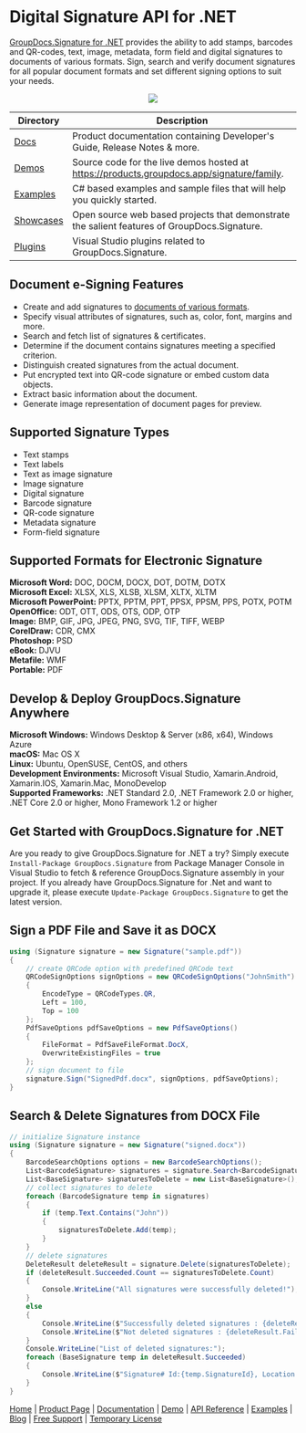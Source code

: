 # Digital Signature API for .NET

[GroupDocs.Signature for .NET](https://products.groupdocs.com/signature/net) provides the ability to add stamps, barcodes and QR-codes, text, image, metadata, form field and digital signatures to documents of various formats. Sign, search and verify document signatures for all popular document formats and set different signing options to suit your needs.

<p align="center">

  <a title="Download complete GroupDocs.Signature for .NET source code" href="https://codeload.github.com/groupdocs-signature/GroupDocs.Signature-for-.NET/zip/master">
	<img src="https://raw.github.com/AsposeExamples/java-examples-dashboard/master/images/downloadZip-Button-Large.png" />
  </a>
</p>

Directory | Description
--------- | -----------
[Docs](https://github.com/groupdocs-signature/GroupDocs.Signature-for-.NET/tree/master/Docs)  | Product documentation containing Developer's Guide, Release Notes & more.
[Demos](https://github.com/groupdocs-signature/GroupDocs.Signature-for-.NET/tree/master/Demos)  | Source code for the live demos hosted at https://products.groupdocs.app/signature/family.
[Examples](https://github.com/groupdocs-signature/GroupDocs.Signature-for.NET/tree/master/Examples)  | C# based examples and sample files that will help you quickly started. 
[Showcases](https://github.com/groupdocs-signature/GroupDocs.Signature-for.NET/tree/master/Showcases)  | Open source web based projects that demonstrate the salient features of GroupDocs.Signature. 
[Plugins](https://github.com/groupdocs-signature/GroupDocs.Signature-for-.NET/tree/master/Plugins)  | Visual Studio plugins related to GroupDocs.Signature.

## Document e-Signing Features

- Create and add signatures to [documents of various formats](https://docs.groupdocs.com/signature/net/supported-document-formats/).
- Specify visual attributes of signatures, such as, color, font, margins and more.
- Search and fetch list of signatures & certificates.
- Determine if the document contains signatures meeting a specified criterion.
- Distinguish created signatures from the actual document.
- Put encrypted text into QR-code signature or embed custom data objects.
- Extract basic information about the document.
- Generate image representation of document pages for preview.

## Supported Signature Types

- Text stamps
- Text labels
- Text as image signature
- Image signature
- Digital signature
- Barcode signature
- QR-code signature
- Metadata signature
- Form-field signature

## Supported Formats for Electronic Signature

**Microsoft Word:** DOC, DOCM, DOCX, DOT, DOTM, DOTX\
**Microsoft Excel:** XLSX, XLS, XLSB, XLSM, XLTX, XLTM\
**Microsoft PowerPoint:** PPTX, PPTM, PPT, PPSX, PPSM, PPS, POTX, POTM\
**OpenOffice:** ODT, OTT, ODS, OTS, ODP, OTP\
**Image:** BMP, GIF, JPG, JPEG, PNG, SVG, TIF, TIFF, WEBP\
**CorelDraw:** CDR, CMX\
**Photoshop:** PSD\
**eBook:** DJVU\
**Metafile:** WMF\
**Portable:** PDF


## Develop & Deploy GroupDocs.Signature Anywhere

**Microsoft Windows:** Windows Desktop & Server (x86, x64), Windows Azure\
**macOS:** Mac OS X\
**Linux:** Ubuntu, OpenSUSE, CentOS, and others\
**Development Environments:** Microsoft Visual Studio, Xamarin.Android, Xamarin.IOS, Xamarin.Mac, MonoDevelop\
**Supported Frameworks:** .NET Standard 2.0, .NET Framework 2.0 or higher, .NET Core 2.0 or higher, Mono Framework 1.2 or higher

## Get Started with GroupDocs.Signature for .NET

Are you ready to give GroupDocs.Signature for .NET a try? Simply execute `Install-Package GroupDocs.Signature` from Package Manager Console in Visual Studio to fetch & reference GroupDocs.Signature assembly in your project. If you already have GroupDocs.Signature for .Net and want to upgrade it, please execute `Update-Package GroupDocs.Signature` to get the latest version.

## Sign a PDF File and Save it as DOCX

```csharp
using (Signature signature = new Signature("sample.pdf"))
{
    // create QRCode option with predefined QRCode text
    QRCodeSignOptions signOptions = new QRCodeSignOptions("JohnSmith")
    {
        EncodeType = QRCodeTypes.QR,
        Left = 100,
        Top = 100
    };
    PdfSaveOptions pdfSaveOptions = new PdfSaveOptions()
    {
        FileFormat = PdfSaveFileFormat.DocX,
        OverwriteExistingFiles = true
    };
    // sign document to file
    signature.Sign("SignedPdf.docx", signOptions, pdfSaveOptions);
}
```

## Search & Delete Signatures from DOCX File

```csharp
// initialize Signature instance
using (Signature signature = new Signature("signed.docx"))
{
    BarcodeSearchOptions options = new BarcodeSearchOptions();
    List<BarcodeSignature> signatures = signature.Search<BarcodeSignature>(options);
    List<BaseSignature> signaturesToDelete = new List<BaseSignature>();
    // collect signatures to delete
    foreach (BarcodeSignature temp in signatures)
    {
        if (temp.Text.Contains("John"))
        {
            signaturesToDelete.Add(temp);
        }
    }
    // delete signatures
    DeleteResult deleteResult = signature.Delete(signaturesToDelete);
    if (deleteResult.Succeeded.Count == signaturesToDelete.Count)
    {
        Console.WriteLine("All signatures were successfully deleted!");
    }
    else
    {
        Console.WriteLine($"Successfully deleted signatures : {deleteResult.Succeeded.Count}");
        Console.WriteLine($"Not deleted signatures : {deleteResult.Failed.Count}");
    }
    Console.WriteLine("List of deleted signatures:");
    foreach (BaseSignature temp in deleteResult.Succeeded)
    {
        Console.WriteLine($"Signature# Id:{temp.SignatureId}, Location: {temp.Left}x{temp.Top}. Size: {temp.Width}x{temp.Height}");
    }
}
```

[Home](https://www.groupdocs.com/) | [Product Page](https://products.groupdocs.com/signature/net) | [Documentation](https://docs.groupdocs.com/signature/net/) | [Demo](https://products.groupdocs.app/signature/family) | [API Reference](https://apireference.groupdocs.com/signature/net) | [Examples](https://github.com/groupdocs-signature/GroupDocs.Signature-for.NET) | [Blog](https://blog.groupdocs.com/category/signature/) | [Free Support](https://forum.groupdocs.com/c/signature) | [Temporary License](https://purchase.groupdocs.com/temporary-license)
